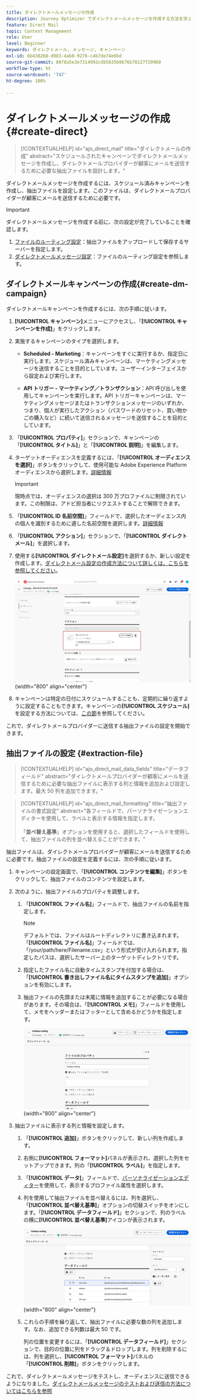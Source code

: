 ```yaml
---
title: ダイレクトメールメッセージの作成
description: Journey Optimizer でダイレクトメールメッセージを作成する方法を学ぶ
feature: Direct Mail
topic: Content Management
role: User
level: Beginner
keywords: ダイレクトメール, メッセージ, キャンペーン
exl-id: 6b438268-d983-4ab8-9276-c4b7de74e6bd
source-git-commit: 88f8a5e3e7314992cdb5835b9676b78127f20960
workflow-type: ht
source-wordcount: '747'
ht-degree: 100%

---
```


# ダイレクトメールメッセージの作成 {#create-direct}

>[!CONTEXTUALHELP]
>id="ajo_direct_mail"
>title="ダイレクトメールの作成"
>abstract="スケジュールされたキャンペーンでダイレクトメールメッセージを作成し、ダイレクトメールプロバイダーが顧客にメールを送信するために必要な抽出ファイルを設計します。"

ダイレクトメールメッセージを作成するには、スケジュール済みキャンペーンを作成し、抽出ファイルを設定します。このファイルは、ダイレクトメールプロバイダーが顧客にメールを送信するために必要です。

>[!IMPORTANT]
>
>ダイレクトメールメッセージを作成する前に、次の設定が完了していることを確認します。
>
>1. [ファイルのルーティング設定](../direct-mail/direct-mail-configuration.md#file-routing-configuration)：抽出ファイルをアップロードして保存するサーバーを指定します。
>1. [ダイレクトメールメッセージ設定](../direct-mail/direct-mail-configuration.md#direct-mail-surface)：ファイルのルーティング設定を参照します。


## ダイレクトメールキャンペーンの作成{#create-dm-campaign}

ダイレクトメールキャンペーンを作成するには、次の手順に従います。

1. **[!UICONTROL キャンペーン]**&#x200B;メニューにアクセスし、「**[!UICONTROL キャンペーンを作成]**」をクリックします。

1. 実施するキャンペーンのタイプを選択します。

   * **Scheduled - Marketing**：キャンペーンをすぐに実行するか、指定日に実行します。スケジュール済みキャンペーンは、マーケティングメッセージを送信することを目的としています。ユーザーインターフェイスから設定および実行します。

   * **API トリガー - マーケティング／トランザクション**：API 呼び出しを使用してキャンペーンを実行します。API トリガーキャンペーンは、マーケティングメッセージまたはトランザクションメッセージのいずれか、つまり、個人が実行したアクション（パスワードのリセット、買い物かごの購入など）に続いて送信されるメッセージを送信することを目的としています。

1. 「**[!UICONTROL プロパティ]**」セクションで、キャンペーンの「**[!UICONTROL タイトル]**」と「**[!UICONTROL 説明]**」を編集します。

1. ターゲットオーディエンスを定義するには、「**[!UICONTROL オーディエンスを選択]**」ボタンをクリックして、使用可能な Adobe Experience Platform オーディエンスから選択します。[詳細情報](../audience/about-audiences.md)

   >[!IMPORTANT]
   >
   >現時点では、オーディエンスの選択は 300 万プロファイルに制限されています。この制限は、アドビ担当者にリクエストすることで解除できます。

1. 「**[!UICONTROL ID 名前空間]**」フィールドで、選択したオーディエンス内の個人を識別するために適した名前空間を選択します。[詳細情報](../event/about-creating.md#select-the-namespace)

1. 「**[!UICONTROL アクション]**」セクションで、「**[!UICONTROL ダイレクトメール]**」を選択します。

1. 使用する&#x200B;**[!UICONTROL ダイレクトメール設定]**&#x200B;を選択するか、新しい設定を作成します。[ダイレクトメール設定の作成方法について詳しくは、こちらを参照してください](direct-mail-configuration.md#direct-mail-surface)。

   ![](assets/direct-mail-campaign.png){width="800" align="center"}

1. キャンペーンは特定の日付にスケジュールすることも、定期的に繰り返すように設定することもできます。キャンペーンの&#x200B;**[!UICONTROL スケジュール]**&#x200B;を設定する方法については、[この節](../campaigns/create-campaign.md#schedule)を参照してください。

これで、ダイレクトメールプロバイダーに送信する抽出ファイルの設定を開始できます。

## 抽出ファイルの設定 {#extraction-file}

>[!CONTEXTUALHELP]
>id="ajo_direct_mail_data_fields"
>title="データフィールド"
>abstract="ダイレクトメールプロバイダーが顧客にメールを送信するために必要な抽出ファイルに表示する列と情報を追加および設定します。最大 50 列を追加できます。"

>[!CONTEXTUALHELP]
>id="ajo_direct_mail_formatting"
>title="抽出ファイルの書式設定"
>abstract="各フィールドで、パーソナライゼーションエディターを使用して、ラベルと表示する情報を指定します。<br/><br/>「<b>並べ替え基準</b>」オプションを使用すると、選択したフィールドを使用して、抽出ファイルの列を並べ替えることができます。"

抽出ファイルは、ダイレクトメールプロバイダーが顧客にメールを送信するために必要です。抽出ファイルの設定を定義するには、次の手順に従います。

1. キャンペーンの設定画面で、「**[!UICONTROL コンテンツを編集]**」ボタンをクリックして、抽出ファイルのコンテンツを設定します。

1. 次のように、抽出ファイルのプロパティを調整します。

   1. 「**[!UICONTROL ファイル名]**」フィールドで、抽出ファイルの名前を指定します。

      >[!NOTE]
      >
      >デフォルトでは、ファイルはルートディレクトリに書き込まれます。「**[!UICONTROL ファイル名]**」フィールドでは、「/your/path/here/Filename.csv」という形式が受け入れられます。指定したパスは、選択したサーバー上のターゲットディレクトリです。<!--TBC if for SFTP and Azure only, or for all servers including S3-->

   1. 指定したファイル名に自動タイムスタンプを付加する場合は、「**[!UICONTROL 書き出しファイル名にタイムスタンプを追加]**」オプションを有効にします。

   1. 抽出ファイルの先頭または末尾に情報を追加することが必要になる場合があります。その場合は、「**[!UICONTROL メモ]**」フィールドを使用して、メモをヘッダーまたはフッターとして含めるかどうかを指定します。

      ![](assets/direct-mail-properties.png){width="800" align="center"}

1. 抽出ファイルに表示する列と情報を設定します。

   1. 「**[!UICONTROL 追加]**」ボタンをクリックして、新しい列を作成します。

   1. 右側に&#x200B;**[!UICONTROL フォーマット]**&#x200B;パネルが表示され、選択した列をセットアップできます。列の「**[!UICONTROL ラベル]**」を指定します。

   1. 「**[!UICONTROL データ]**」フィールドで、[パーソナライゼーションエディター](../personalization/personalization-build-expressions.md)を使用して、表示するプロファイル属性を選択します。

   1. 列を使用して抽出ファイルを並べ替えるには、列を選択し、「**[!UICONTROL 並べ替え基準]**」オプションの切替スイッチをオンにします。「**[!UICONTROL データフィールド]**」セクションで、列のラベルの横に&#x200B;**[!UICONTROL 並べ替え基準]**&#x200B;アイコンが表示されます。

      ![](assets/direct-mail-content.png){width="800" align="center"}

   1. これらの手順を繰り返して、抽出ファイルに必要な数の列を追加します。なお、追加できる列数は最大 50 です。

      列の位置を変更するには、「**[!UICONTROL データフィールド]**」セクションで、目的の位置に列をドラッグ＆ドロップします。列を削除するには、列を選択し、**[!UICONTROL フォーマット]**&#x200B;パネルの「**[!UICONTROL 削除]**」ボタンをクリックします。

これで、ダイレクトメールメッセージをテストし、オーディエンスに送信できるようになりました。[ダイレクトメールメッセージのテストおよび送信の方法についてはこちらを参照](test-send-direct-mail.md)

